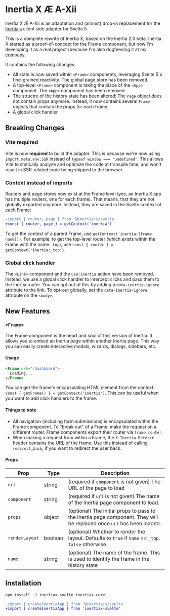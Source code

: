 # Inertia X Æ A-Xii

Inertia X Æ A-Xii is an adaptation and (almost) drop-in replacement for the [Inertiajs](https://inertiajs.com) client side adapter for Svelte 5.

This is a complete rewrite of Inertia X, based on the Inertia 2.0 beta. Inertia X started as a proof-of-concept for the Frame component, but now I'm developing it as a real project (because I'm also dogfeeding it at my [company](https://www.shitcoinsociety.com).

It contains the following changes:

* All state is now saved within `<Frame>` components, leveraging Svelte 5's fine-grained reactivity. The global page store has been removed. 
* A top-level `<Frame>` component is taking the place of the `<App>` component. The `<App>` component has been removed.
* The structre of the history state has been altered: The `Page` object does not contain props anymore. Instead, it now contains several `Frame` objects that contain the props for each frame.
* A global click handler

## Breaking Changes

### Vite required

Vite is now **required** to build the adapter. This is because we're now using `import.meta.env.SSR` instead of `typeof window === 'undefined'`. This allows Vite to statically analyze and optimize the code at transpile time, and won't result in SSR-related code being shipped to the browser.

### Context instead of imports

Routers and page stores now exist at the Frame level (yes, an Inertia X app has multiple routers, one for each frame). That means, that they are not globally exported anymore. Instead, they are saved in the Svelte context of each Frame:

```diff
-import { router, page } from '@inertiajs/svelte'
+const { router, page } = getContext('inertia')
```

To get the context of a parent Frame, use `getContext('inertia:[frame name]))`. For example, to get the top-level router (which exists within the Frame with the name `_top`), use `const { router } = getContext('inertia:_top')`.

### Global click handler

The `<Link>` component and the `use:inertia` action have been removed. Instead, we use a global click handler to intercept clicks and pass them to the Inertia router. You can opt out of this by adding a `data-inertia-ignore` attribute to the link. To opt-out globally, set the `data-inertia-ignore` attribute on the `<body>`.

## New Features

### `<Frame>`

The Frame component is the heart and soul of this version of Inertia. It allows you to embed an Inertia page within another Inertia page. This way you can easily create interactive modals, wizards, dialogs, sidebars, etc.

#### Usage

```html
<Frame url="/dashboard">
  Loading...
</Frame>
```
You can get the frame's encapsulating HTML element from the context: `const { getFrame() } = getContext('inertia')`. This can be useful when you want to add click handlers to the frame.

#### Things to note

* All navigation (including form submissions) is encapsulated within the Frame component. To "break out" of a Frame, make the request on a different router. Frame components export their router via `frame.router`.
* When making a request from within a Frame, the `X-Inertia-Referer` header contains the URL of the frame. Use this instead of calling `redirect_back`, if you want to redirect the user back.

#### Props

| Prop | Type | Description |
| --- | --- | --- |
| `url` | string | (required if `component` is not given) The URL of the page to load |
| `component` | string | (required if `url` is not given) The name of the Inertia page component to load. |
| `props` | object | (optional) The initial props to pass to the Inertia page component. They will be replaced once `url` has been loaded. |
| `renderLayout` | boolean | (optional) Whether to render the layout. Defaults to `true` if `name` == `_top`. `false` otherwise. |
| `name` | string | (optional) The name of the frame. This is used to identify the frame in the history state |

## Installation

```bash
npm install -D inertiax-svelte inertiax-core
```

```diff
-import { createInertiaApp } from '@inertiajs/svelte'
+import { createInertiaApp } from 'inertiax-svelte'
```
